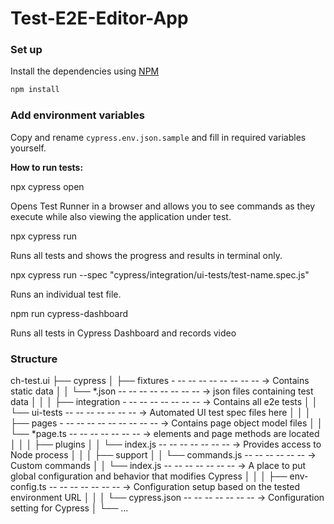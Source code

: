 # Test-E2E-Editor-App


### Set up

Install the dependencies using [NPM](https://www.npmjs.com/)

```bash
npm install
```

### Add environment variables

Copy and rename `cypress.env.json.sample` and fill in required variables yourself.


**How to run tests:**

npx cypress open

Opens Test Runner in a browser and allows you to see commands as they execute while also viewing the application under test.

npx cypress run

Runs all tests and shows the progress and results in terminal only.

npx cypress run --spec "cypress/integration/ui-tests/test-name.spec.js"

Runs an individual test file.


npm run cypress-dashboard


Runs all tests in Cypress Dashboard and records video



### Structure


ch-test.ui
├── cypress
│   ├── fixtures - -- -- -- -- -- -- -- -- → Contains static data
│   │   └── *.json -- -- -- -- -- -- -- -- → json files containing test data
│   │
│   ├── integration - -- -- -- -- -- -- -- → Contains all e2e tests
│   │   └── ui-tests  -- -- -- -- -- -- -- → Automated UI test spec files here
│   │
│   ├── pages - -- -- -- -- -- -- -- -- -- → Contains page object model files
│   │   └── *page.ts  -- -- -- -- -- -- -- → elements and page methods are located
│   │
│   ├── plugins
│   │   └── index.js  -- -- -- -- -- -- -- → Provides access to Node process
│   │
│   ├── support
│   │   └── commands.js  -- -- -- -- -- -- → Custom commands
│   │   └── index.js  -- -- -- -- -- -- -- → A place to put global configuration and behavior that modifies Cypress
│   │
│   ├── env-config.ts -- -- -- -- -- -- -- → Configuration setup based on the tested environment URL
│   │
│   └── cypress.json  -- -- -- -- -- -- -- → Configuration setting for Cypress
│
└── ...

